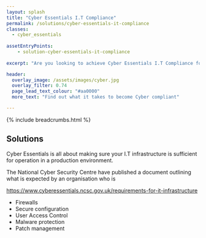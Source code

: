 ```yaml
---
layout: splash
title: "Cyber Essentials I.T Compliance"
permalink: /solutions/cyber-essentials-it-compliance
classes:
  - cyber_essentials
  
assetEntryPoints:
    - solution-cyber-essentials-it-compliance
      
excerpt: "Are you looking to achieve Cyber Essentials I.T Compliance for your Business or Organisation? We've got the knowledge to guide you along the way from Zero, to Compliant."

header:
  overlay_image: /assets/images/cyber.jpg
  overlay_filter: 0.74
  page_lead_text_colour: "#aa0000"
  more_text: "Find out what it takes to become Cyber compliant"

---
```



{% include breadcrumbs.html %}

## Solutions

Cyber Essentials is all about making sure your I.T infrastructure is sufficient for operation in a production environment.

The National Cyber Security Centre have published a document outlining what is expected by an organisation who is 

https://www.cyberessentials.ncsc.gov.uk/requirements-for-it-infrastructure

- Firewalls
- Secure configuration
- User Access Control
- Malware protection
- Patch management